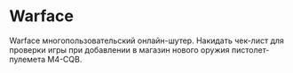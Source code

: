 # Warface
Warface многопользовательский онлайн-шутер.
Накидать чек-лист для проверки игры при добавлении в магазин нового оружия пистолет-пулемета M4-CQB.
